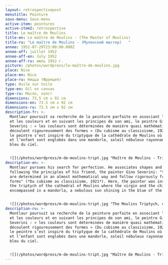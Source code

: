 ```yaml
---
layout: retrospectivepost
menutitle: Peinture
sous-menu: Sous-menu
active-item: peintures
active-item2: retrospective
title: Le maître de Moulins
title-en: Le maître de Moulins - (The Master of Moulins)
title-ru: "Le maître de Moulins - (Муленский мастер)   "
annee: 1952-07-29T23:00:00.000Z
annee-aff: juillet 1952
annee-aff-en: July 1952
annee-aff-ru: июль 1952 г.
picture: /photos/wordpress/le-maître-de-moulins.jpg
place: Nice
place-en: Nice
place-ru: Ницца (Франция)
type: Huile sur toile
type-en: Oil on canvas
type-ru: Масло, холст
dimensions: 73,5 cm x 92 cm
dimensions-en: 73.5 cm x 92 cm
dimensions-ru: 73.5 см x 92 см
description-fr: >-
  Montlaur poursuit sa recherche de la peinture parfaite en associant les formes
  et les couleurs et en suivant les principes de son ami, le peintre Gino
  Severini : « les couleurs sont déterminées de manière quasi mathématique et
  découlent rigoureusement des formes » (Du cubisme au classisisme, 1921). Ici,
  le peintre s’est inspiré du triptyque de la cathédrale de Moulins où la vierge
  et l’enfant sont englobés dans une mandorle, soleil nébuleux rayonnant dans le
  bleu du ciel.


  ![](/photos/wordpress/m-de-moulins-tript.jpg "Maître de Moulins - Triptyque, vers 1498, Cathédrale de Moulins (Wikipedia)")
description-en: >-
  Montlaur pursues his search for perfection. He associates shapes and colors
  following the principles of his friend, the painter Gino Severini: "the colors
  are determined in an almost mathematical way and follow rigorously from the
  forms" (*Du cubisme au classisisme, 1921*). Here, the painter was inspired by
  the triptych of the cathedral of Moulins where the virgin and the child are
  encompassed in a mandorla, a nebulous sun shining in the blue of the sky.


  ![](/photos/wordpress/m-de-moulins-tript.jpg "The Moulins Triptych, c. 1498, Moulins Cathedral (Wikipedia)")
description-ru: >-
  Montlaur poursuit sa recherche de la peinture parfaite en associant les formes
  et les couleurs et en suivant les principes de son ami, le peintre Gino
  Severini : « les couleurs sont déterminées de manière quasi mathématique et
  découlent rigoureusement des formes » (Du cubisme au classisisme, 1921). Ici,
  le peintre s’est inspiré du triptyque de la cathédrale de Moulins où la vierge
  et l’enfant sont englobés dans une mandorle, soleil nébuleux rayonnant dans le
  bleu du ciel.


  ![](/photos/wordpress/m-de-moulins-tript.jpg "Maître de Moulins - Triptyque, vers 1498, Cathédrale de Moulins (Wikipedia)")
---
```

